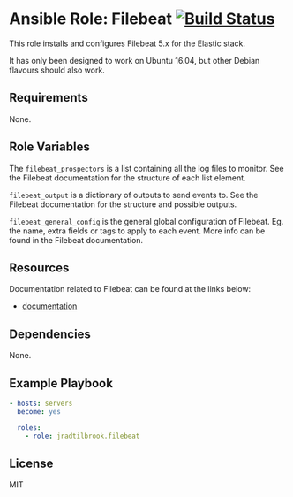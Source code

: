 # Ansible Role: Filebeat [![Build Status](https://travis-ci.org/jradtilbrook/ansible-role-filebeat.svg?branch=master)](https://travis-ci.org/jradtilbrook/ansible-role-filebeat)

This role installs and configures Filebeat 5.x for the Elastic stack.

It has only been designed to work on Ubuntu 16.04, but other Debian flavours
should also work.


## Requirements

None.


## Role Variables

The `filebeat_prospectors` is a list containing all the log files to monitor.
See the Filebeat documentation for the structure of each list element.

`filebeat_output` is a dictionary of outputs to send events to. See the
Filebeat documentation for the structure and possible outputs.

`filebeat_general_config` is the general global configuration of Filebeat. Eg.
the name, extra fields or tags to apply to each event. More info can be found in
the Filebeat documentation.


## Resources

Documentation related to Filebeat can be found at the links below:

- [documentation](https://www.elastic.co/guide/en/beats/libbeat/current/beats-reference.html)


## Dependencies

None.


## Example Playbook

```yaml
- hosts: servers
  become: yes

  roles:
    - role: jradtilbrook.filebeat
```


## License

MIT
